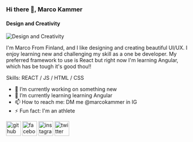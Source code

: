 ### Hi there 👋, Marco Kammer
#### Design and Creativity
![Design and Creativity](https://images.pexels.com/photos/4888489/pexels-photo-4888489.jpeg?auto=compress&cs=tinysrgb&dpr=2&h=750&w=1260)

I'm Marco From Finland, and I like designing and creating beautiful UI/UX. I enjoy learning new and challenging my skill as a one be developer. My preferred framework to use is React but right now I'm learning Angular, which has be tough it's good thou!! 

Skills: REACT / JS / HTML / CSS 

- 🔭 I’m currently working on something new 
- 🌱 I’m currently learning learning Angular 
- 📫 How to reach me: DM me @marcokammer in IG  
- ⚡ Fun fact: I'm an athlete 


[<img src='https://cdn.jsdelivr.net/npm/simple-icons@3.0.1/icons/github.svg' alt='github' height='40'>](https://github.com/kammers)  [<img src='https://cdn.jsdelivr.net/npm/simple-icons@3.0.1/icons/facebook.svg' alt='facebook' height='40'>](https://www.facebook.com/marcokammer)  [<img src='https://cdn.jsdelivr.net/npm/simple-icons@3.0.1/icons/instagram.svg' alt='instagram' height='40'>](https://www.instagram.com/marcokammer/)  [<img src='https://cdn.jsdelivr.net/npm/simple-icons@3.0.1/icons/twitter.svg' alt='twitter' height='40'>](https://twitter.com/marcokammer)  

